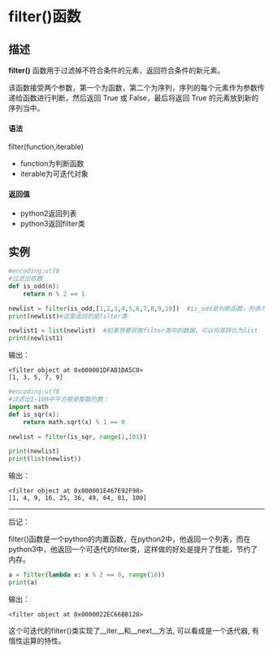 # filter()函数
## 描述
**filter()** 函数用于过滤掉不符合条件的元素，返回符合条件的新元素。

该函数接受两个参数，第一个为函数，第二个为序列，序列的每个元素作为参数传递给函数进行判断，然后返回 True 或  False，最后将返回 True 的元素放到新的序列当中。

#### 语法
filter(function,iterable)
- function为判断函数
- iterable为可迭代对象

#### 返回值
- python2返回列表
- python3返回filter类

## 实例
```python
#encoding:utf8
#过滤出奇数
def is_odd(n):
	return n % 2 == 1

newlist = filter(is_odd,[1,2,3,4,5,6,7,8,9,10])  #is_odd是判断函数，列表为可迭代对象
print(newlist)#这里返回的是filter类

newlist1 = list(newlist)  #如果想要获取filter类中的数据，可以将其转化为list
print(newlist1)
```
输出：
```
<filter object at 0x000001DFAB1DA5C0>
[1, 3, 5, 7, 9]
```

```python
#encoding:utf8
#过滤出1~100中平方根是整数的数：
import math
def is_sqr(x):
	return math.sqrt(x) % 1 == 0

newlist = filter(is_sqr, range(1,101))

print(newlist)
print(list(newlist))
```
输出：
```
<filter object at 0x000001E467E92F98>
[1, 4, 9, 16, 25, 36, 49, 64, 81, 100]
```
----
后记：

filter()函数是一个python的内置函数，在python2中，他返回一个列表，而在python3中，他返回一个可迭代的filter类，这样做的好处是提升了性能，节约了内存。
```python
a = filter(lambda x: x % 2 == 0, range(10))
print(a)
```
输出：
```
<filter object at 0x0000022EC66BB128>
```
这个可迭代的filter()类实现了__iter__和__next__方法, 可以看成是一个迭代器, 有惰性运算的特性。